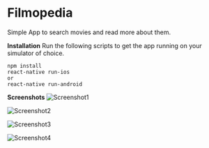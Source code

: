 # Filmopedia
Simple App to search movies and read more about them.

**Installation**
Run the following scripts to get the app running on your simulator of choice.

    npm install
    react-native run-ios
    or
    react-native run-android

**Screenshots**
![Screenshot1](https://github.com/ws7one/Filmopedia/blob/master/screenshots/Simulator%20Screen%20Shot%20-%20iPhone%2011%20-%202020-08-31%20at%2000.35.05.png)

![Screenshot2](https://github.com/ws7one/Filmopedia/blob/master/screenshots/Simulator%20Screen%20Shot%20-%20iPhone%2011%20-%202020-08-31%20at%2000.35.24.png)

![Screenshot3](https://github.com/ws7one/Filmopedia/blob/master/screenshots/Simulator%20Screen%20Shot%20-%20iPhone%2011%20-%202020-08-31%20at%2000.35.33.png)

![Screenshot4](https://github.com/ws7one/Filmopedia/blob/master/screenshots/Simulator%20Screen%20Shot%20-%20iPhone%2011%20-%202020-08-31%20at%2000.36.40.png)